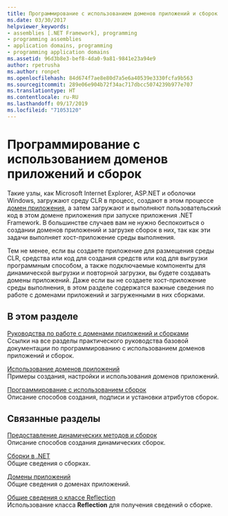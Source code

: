 ```yaml
---
title: Программирование с использованием доменов приложений и сборок
ms.date: 03/30/2017
helpviewer_keywords:
- assemblies [.NET Framework], programming
- programming assemblies
- application domains, programming
- programming application domains
ms.assetid: 96d3b8e3-bef8-4da0-9a81-9841e23a94e9
author: rpetrusha
ms.author: ronpet
ms.openlocfilehash: 84d674f7ae8e80d7a5e6a40539e3330fcfa9b563
ms.sourcegitcommit: 289e06e904b72f34ac717dbcc5074239b977e707
ms.translationtype: HT
ms.contentlocale: ru-RU
ms.lasthandoff: 09/17/2019
ms.locfileid: "71053120"
---
```

# <a name="programming-with-application-domains-and-assemblies"></a>Программирование с использованием доменов приложений и сборок

Такие узлы, как Microsoft Internet Explorer, ASP.NET и оболочки Windows, загружают среду CLR в процесс, создают в этом процессе [домен приложения](application-domains.md), а затем загружают и выполняют пользовательский код в этом домене приложения при запуске приложения .NET Framework. В большинстве случаев вам не нужно беспокоиться о создании доменов приложений и загрузке сборок в них, так как эти задачи выполняет хост-приложение среды выполнения.  
  
Тем не менее, если вы создаете приложение для размещения среды CLR, средства или код для создания средств или код для выгрузки программным способом, а также подключаемые компоненты для динамической выгрузки и повторной загрузки, вы будете создавать домены приложений. Даже если вы не создаете хост-приложение среды выполнения, в этом разделе содержатся важные сведения по работе с доменами приложений и загруженными в них сборками.  
  
## <a name="in-this-section"></a>В этом разделе  

[Руководства по работе с доменами приложений и сборками](application-domains-and-assemblies-how-to-topics.md)  
Ссылки на все разделы практического руководства базовой документации по программированию с использованием доменов приложений и сборок.  
  
[Использование доменов приложений](use.md)  
Примеры создания, настройки и использования доменов приложений.  
  
[Программирование с использованием сборок](../../standard/assembly/program.md)  
Описание способов создания, подписи и установки атрибутов сборок.  
  
## <a name="related-sections"></a>Связанные разделы  

[Предоставление динамических методов и сборок](../reflection-and-codedom/emitting-dynamic-methods-and-assemblies.md)  
Описание способов создания динамических сборок.  
  
[Сборки в .NET](../../standard/assembly/index.md)  
Общие сведения о сборках.  
  
[Домены приложений](application-domains.md)  
Общие сведения о доменах приложений.  
  
[Общие сведения о классе Reflection](../reflection-and-codedom/reflection.md)  
Использование класса **Reflection** для получения сведений о сборке.
